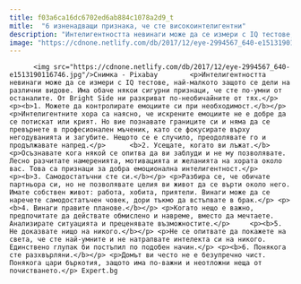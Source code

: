 ```yaml
---
title: f03a6ca16dc6702ed6ab884c1078a2d9_t
mitle:  "6 изненадващи признака, че сте високоинтелигентни"
description: "Интелигентността невинаги може да се измери с IQ тестове, най-малкото защото се дели на различни видове. Има обаче някои сигурни признаци, че сте по-умни от останалите. От Bright Side ни разкриват по-необичайните от тях. 1. Можете да контролирате емоциите си при необходимост. Интелигентните хора са наясно, че искрените емоциите не е добре да се потискат …"
image: "https://cdnone.netlify.com/db/2017/12/eye-2994567_640-e1513190116746.jpg"
---
```


          <img src="https://cdnone.netlify.com/db/2017/12/eye-2994567_640-e1513190116746.jpg"/>Снимка - Pixabay        <p>Интелигентността невинаги може да се измери с IQ тестове, най-малкото защото се дели на различни видове. Има обаче някои сигурни признаци, че сте по-умни от останалите. От Bright Side ни разкриват по-необичайните от тях.</p> <p><b>1. Можете да контролирате емоциите си при необходимост.</b></p> <p>Интелигентните хора са наясно, че искрените емоциите не е добре да се потискат или крият. Но вие познавате границите си и няма да се превърнете в професионален мъченик, като се фокусирате върху негодуванията и загубите. Нещото се е случило, преодолявате го и продължавате напред.</p>      <b>2. Усещате, когато ви лъжат.</b>      <p>Осъзнавате кога някой се опитва да ви заблуди и не му позволявате. Лесно разчитате намеренията, мотивацията и желанията на хората около вас. Това са признаци за добра емоционална интелигентност.</p>      <p><b>3. Самодостатъчни сте си.</b></p> <p>Разбира се, че обичате партньора си, но не позволявате целия ви живот да се върти около него. Имате собствен живот: работа, хобита, приятели. Винаги може да се наречете самодостатъчен човек, дори тъкмо да встъпвате в брак.</p> <p><b>4. Винаги правите планове.</b></p> <p>Когато нещо е важно, предпочитате да действате обмислено и навреме, вместо да мечтаете. Анализирате ситуацията и преценявате възможностите.</p>     <p><b>5. Не доказвате нищо на никого.</b></p> <p>Не се опитвате да покажете на света, че сте най-умните и не натрапвате интелекта си на никого. Единствено глупак би постъпил по подобен начин.</p> <p><b>6. Понякога сте разхвърляни.</b></p> <p>Домът ви често не е безупречно чист. Понякога цари бъркотия, защото има по-важни и неотложни неща от почистването.</p> Expert.bg        